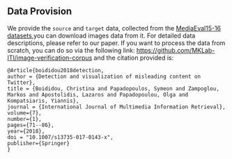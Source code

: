 ## Data Provision

We provide the `source` and `target` data, collected from the [MediaEval15-16 datasets](http://www.multimediaeval.org/),you can download images data from it. For detailed data descriptions, please refer to our paper.
If you want to process the data from scratch, you can do so via the following link:
https://github.com/MKLab-ITI/image-verification-corpus
and the citation provided is:
```
@Article{boididou2018detection,
author = {Detection and visualization of misleading content on Twitter},
title = {Boididou, Christina and Papadopoulos, Symeon and Zampoglou, Markos and Apostolidis, Lazaros and Papadopoulou, Olga and Kompatsiaris, Yiannis},
journal = {International Journal of Multimedia Information Retrieval},
volume={7},
number={1},
pages={71--86},
year={2018},
doi = "10.1007/s13735-017-0143-x",
publisher={Springer}
}

```
